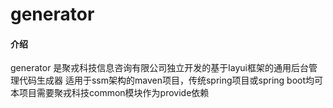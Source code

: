 # generator

#### 介绍
generator 是聚戎科技信息咨询有限公司独立开发的基于layui框架的通用后台管理代码生成器
适用于ssm架构的maven项目，传统spring项目或spring boot均可
本项目需要聚戎科技common模块作为provide依赖